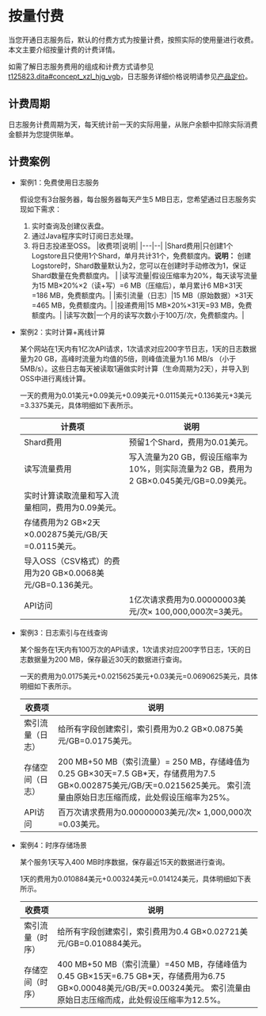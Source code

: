 # 按量付费

当您开通日志服务后，默认的付费方式为按量计费，按照实际的使用量进行收费。本文主要介绍按量计费的计费详情。

如需了解日志服务费用的组成和计费方式请参见[t125823.dita\#concept\_xzl\_hjg\_vgb](/intl.zh-CN/产品定价/计费概述.md)，日志服务详细价格说明请参见[产品定价](https://www.alibabacloud.com/product/log-service/pricing?spm=a3c0i.139163.9288850920.1.7690637avzyiqo)。

## 计费周期

日志服务计费周期为天，每天统计前一天的实际用量，从账户余额中扣除实际消费金额并为您提供账单。

## 计费案例

-   案例1：免费使用日志服务

    假设您有3台服务器，每台服务器每天产生5 MB日志，您希望通过日志服务实现如下需求：

    1.  实时查询及创建仪表盘。
    2.  通过Java程序实时订阅日志处理。
    3.  将日志投递至OSS。
    |收费项|说明|
    |---|--|
    |Shard费用|只创建1个Logstore且只使用1个Shard，单月共计31个，免费额度内。**说明：** 创建Logstore时，Shard数量默认为2，您可以在创建时手动修改为1，保证Shard数量在免费额度内。 |
    |读写流量|假设压缩率为20%，每天读写流量为15 MB×20%×2（读+写）=6 MB（压缩后），单月累计6 MB×31天=186 MB，免费额度内。|
    |索引流量（日志）|15 MB（原始数据）×31天=465 MB，免费额度内。|
    |投递费用|15 MB×20%×31天=93 MB，免费额度内。|
    |读写次数|一个月的读写次数小于100万/次，免费额度内。|

-   案例2：实时计算+离线计算

    某个网站在1天内有1亿次API请求，1次请求对应200字节日志，1天的日志数据量为20 GB，高峰时流量为均值的5倍，则峰值流量为1.16 MB/s （小于5MB/s）。这些日志每天被读取1遍做实时计算（生命周期为2天），并导入到OSS中进行离线计算。

    一天的费用为0.01美元+0.09美元+0.09美元+0.0115美元+0.136美元+3美元=3.3375美元，具体明细如下表所示。

    |计费项|说明|
    |---|--|
    |Shard费用|预留1个Shard，费用为0.01美元。|
    |读写流量费用|写入流量为20 GB，假设压缩率为10%，则实际流量为2 GB，费用为2 GB×0.045美元/GB=0.09美元。|
    |实时计算读取流量和写入流量相同，费用为0.09美元。|
    |存储费用为2 GB×2天×0.002875美元/GB/天=0.0115美元。|
    |导入OSS（CSV格式）的费用为20 GB×0.0068美元/GB=0.136美元。|
    |API访问|1亿次请求费用为0.00000003美元/次× 100,000,000次=3美元。|

-   案例3：日志索引与在线查询

    某个服务在1天内有100万次的API请求，1次请求对应200字节日志，1天的日志数据量为200 MB，保存最近30天的数据进行查询。

    一天的费用为0.0175美元+0.0215625美元+0.03美元=0.0690625美元，具体明细如下表所示。

    |收费项|说明|
    |---|--|
    |索引流量（日志）|给所有字段创建索引，索引费用为0.2 GB×0.0875美元/GB=0.0175美元。|
    |存储空间（日志）|200 MB+50 MB（索引流量）= 250 MB，存储峰值为0.25 GB×30天=7.5 GB\*天，存储费用为7.5 GB×0.002875美元/GB/天=0.0215625美元。 索引流量由原始日志压缩而成，此处假设压缩率为25%。 |
    |API访问|百万次请求费用为0.00000003美元/次× 1,000,000次=0.03美元。|

-   案例4：时序存储场景

    某个服务1天写入400 MB时序数据，保存最近15天的数据进行查询。

    1天的费用为0.010884美元+0.00324美元=0.014124美元，具体明细如下表所示。

    |收费项|说明|
    |---|--|
    |索引流量（时序）|给所有字段创建索引，索引费用为0.4 GB×0.02721美元/GB=0.010884美元。|
    |存储空间（时序）|400 MB+50 MB（索引流量）=450 MB，存储峰值为0.45 GB×15天=6.75 GB\*天，存储费用为6.75 GB×0.00048美元/GB/天=0.00324美元。 索引流量由原始日志压缩而成，此处假设压缩率为12.5%。 |


